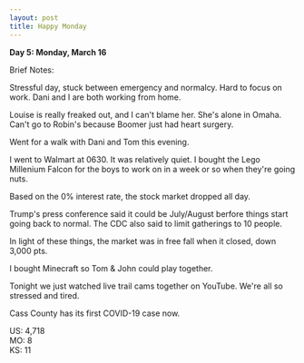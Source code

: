 ```yaml
---
layout: post
title: Happy Monday
---
```

**Day 5: Monday, March 16**

Brief Notes:

Stressful day, stuck between emergency and normalcy.  Hard to focus on work.  Dani and I are both working from home.

Louise is really freaked out, and I can't blame  her.  She's alone in Omaha.  Can't go to Robin's because Boomer just had heart surgery.

Went for a walk with Dani and Tom this evening.

I went to Walmart at 0630.  It was relatively quiet.  I bought the Lego Millenium Falcon for the boys to work on in a week or so when they're going nuts.

Based on the 0% interest rate, the stock market dropped all day.

Trump's press conference said it could be July/August berfore things start going back to normal.  The CDC also said to limit gatherings to 10 people.

In light of these things, the market was in free fall when it closed, down 3,000 pts.

I bought Minecraft so Tom & John could play together.

Tonight we just watched live trail cams together on YouTube.  We're all so stressed and tired.

Cass County has its first COVID-19 case now.

US: 4,718<br>
MO: 8<br>
KS: 11<br>
